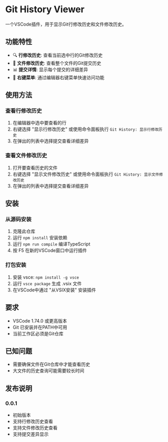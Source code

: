 # Git History Viewer

一个VSCode插件，用于显示Git行修改历史和文件修改历史。

## 功能特性

- 🔍 **行修改历史**: 查看当前选中行的Git修改历史
- 📁 **文件修改历史**: 查看整个文件的Git提交历史  
- 📊 **提交详情**: 显示每个提交的详细差异
- 🎯 **右键菜单**: 通过编辑器右键菜单快速访问功能

## 使用方法

### 查看行修改历史
1. 在编辑器中选中要查看的行
2. 右键选择 "显示行修改历史" 或使用命令面板执行 `Git History: 显示行修改历史`
3. 在弹出的列表中选择提交查看详细差异

### 查看文件修改历史  
1. 打开要查看历史的文件
2. 右键选择 "显示文件修改历史" 或使用命令面板执行 `Git History: 显示文件修改历史`
3. 在弹出的列表中选择提交查看详细差异

## 安装

### 从源码安装
1. 克隆此仓库
2. 运行 `npm install` 安装依赖
3. 运行 `npm run compile` 编译TypeScript
4. 按 F5 在新的VSCode窗口中运行插件

### 打包安装
1. 安装 vsce: `npm install -g vsce`
2. 运行 `vsce package` 生成 .vsix 文件
3. 在VSCode中通过 "从VSIX安装" 安装插件

## 要求

- VSCode 1.74.0 或更高版本
- Git 已安装并在PATH中可用
- 当前工作区必须是Git仓库

## 已知问题

- 需要确保文件在Git仓库中才能查看历史
- 大文件的历史查询可能需要较长时间

## 发布说明

### 0.0.1
- 初始版本
- 支持行修改历史查看
- 支持文件修改历史查看
- 支持提交差异显示